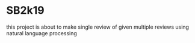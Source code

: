 # SB2k19
this project is about to make single review of  given multiple reviews using natural language processing 

